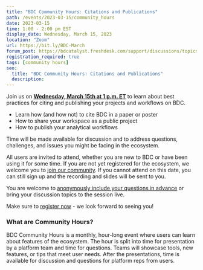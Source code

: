 ```yaml
---
title: "BDC Community Hours: Citations and Publications"
path: /events/2023-03-15/community_hours
date: 2023-03-15
time: 1:00 - 2:00 pm EST
display_date: Wednesday, March 15, 2023
location: "Zoom"
url: https://bit.ly/BDC-March
forum_post: https://bdcatalyst.freshdesk.com/support/discussions/topics/60000407394
registration_required: true
tags: [community hours]
seo:
  title: "BDC Community Hours: Citations and Publications"
  description:
---
```


Join us on [**Wednesday, March 15th at 1 p.m. ET**](https://bit.ly/BDC-March) to learn about best practices for citing and publishing your projects and workflows on BDC. 

-   Learn how (and how not) to cite BDC in a paper or poster
-   How to share your workspace as a public project
-   How to publish your analytical workflows

Time will be made available for discussion and to address questions, challenges, and issues you might be facing in the ecosystem.

All users are invited to attend, whether you are new to BDC or have been using it for some time. If you are not yet registered for the ecosystem, we welcome you to [join our community](https://biodatacatalyst.nhlbi.nih.gov/contact/ecosystem/). If you cannot attend on this date, you can still sign up and the recording and slides will be sent to you.

You are welcome to [anonymously include your questions in advance](https://forms.gle/iPifJTM5q2eeKa7UA) or bring your discussion topics to the session live.

Make sure to [register now](https://bit.ly/BDC-March) - we look forward to seeing you!

### What are Community Hours?

BDC Community Hours is a monthly, hour-long event where users can learn about features of the ecosystem. The hour is split into time for presentation by a platform team and time for questions. Teams will showcase tools, new features, or tips that meet user needs. After the presentations, time is available for discussion and questions for platform reps from users.